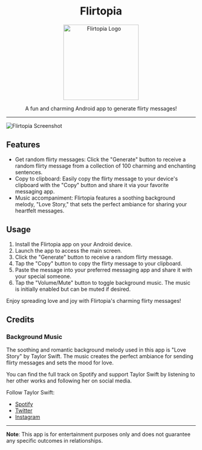 <h1 align="center">Flirtopia</h1>

<p align="center">
  <img src="app_logo.png" alt="Flirtopia Logo" width="200">
</p>

<p align="center">A fun and charming Android app to generate flirty messages!</p>

---


![Flirtopia Screenshot](screenshot.png)

## Features

- Get random flirty messages: Click the "Generate" button to receive a random flirty message from a collection of 100 charming and enchanting sentences.
- Copy to clipboard: Easily copy the flirty message to your device's clipboard with the "Copy" button and share it via your favorite messaging app.
- Music accompaniment: Flirtopia features a soothing background melody, "Love Story," that sets the perfect ambiance for sharing your heartfelt messages.

## Usage

1. Install the Flirtopia app on your Android device.
2. Launch the app to access the main screen.
3. Click the "Generate" button to receive a random flirty message.
4. Tap the "Copy" button to copy the flirty message to your clipboard.
5. Paste the message into your preferred messaging app and share it with your special someone.
6. Tap the "Volume/Mute" button to toggle background music. The music is initially enabled but can be muted if desired.

Enjoy spreading love and joy with Flirtopia's charming flirty messages!

## Credits

### Background Music

The soothing and romantic background melody used in this app is "Love Story" by Taylor Swift. The music creates the perfect ambiance for sending flirty messages and sets the mood for love.

You can find the full track on Spotify and support Taylor Swift by listening to her other works and following her on social media.

Follow Taylor Swift:
- [Spotify](https://open.spotify.com/artist/06HL4z0CvFAxyc27GXpf02)
- [Twitter](https://twitter.com/taylorswift13)
- [Instagram](https://www.instagram.com/taylorswift)

---

**Note**: This app is for entertainment purposes only and does not guarantee any specific outcomes in relationships.

